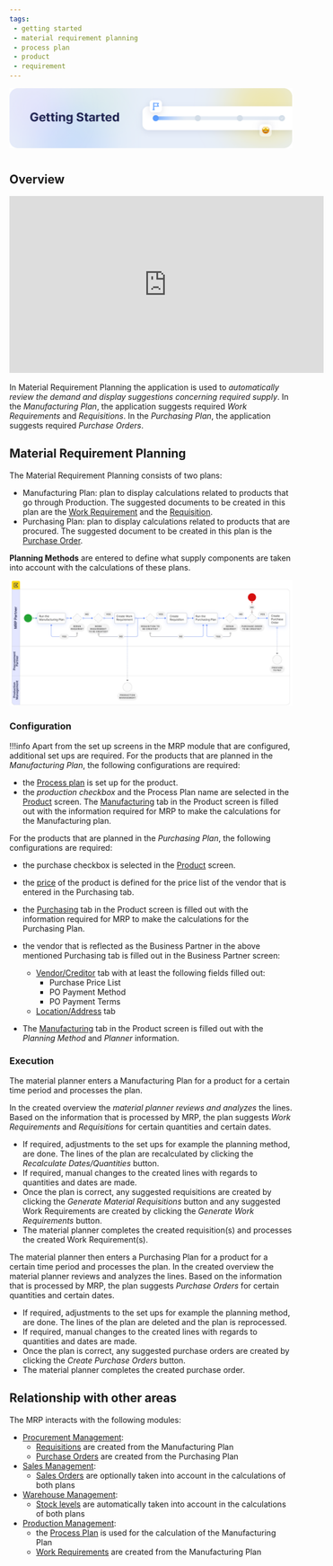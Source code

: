 ```yaml
---
tags: 
 - getting started
 - material requirement planning
 - process plan
 - product
 - requirement
---
```


![cover-getting-started.png](/assets/getting-started/overview/cover-getting-started.png)
#

## Overview

<iframe width="560" height="315" src="https://www.youtube.com/embed/2fGUSzo2ACI?si=h1BqAWPYXf6S1Pnj" title="YouTube video player" frameborder="0" allow="accelerometer; autoplay; clipboard-write; encrypted-media; gyroscope; picture-in-picture; web-share" allowfullscreen></iframe>

In Material Requirement Planning the application is used to *automatically review the demand and display suggestions concerning required supply*. In the *Manufacturing Plan*, the application suggests required *Work Requirements* and *Requisitions*. In the *Purchasing Plan*, the application suggests required *Purchase Orders*.

## Material Requirement Planning

The Material Requirement Planning consists of two plans:

- Manufacturing Plan: plan to display calculations related to products that go through Production. The suggested documents to be created in this plan are the [Work Requirement](/user-guide/etendo-classic/basic-features/production-management/transactions/#work-requirement) and the [Requisition](/user-guide/etendo-classic/basic-features/procurement-management/transactions/#requisition).
- Purchasing Plan: plan to display calculations related to products that are procured. The suggested document to be created in this plan is the [Purchase Order](/user-guide/etendo-classic/basic-features/procurement-management/transactions/#purchase-order).

**Planning Methods** are entered to define what supply components are taken into account with the calculations of these plans.

![](/assets/user-guide/etendo-classic/basic-features/material-requirement-planning/mrp0.png)



### **Configuration**

!!!info
    Apart from the set up screens in the MRP module that are configured, additional set ups are required.
    For the products that are planned in the *Manufacturing Plan*, the following configurations are required:

- the [Process plan](/user-guide/etendo-classic/basic-features/production-management/setup/#process-plan)  is set up for the product.
- the *production checkbox* and the Process Plan name are selected in the [Product](/user-guide/etendo-classic/basic-features/master-data-management/master-data/#product) screen.
The [Manufacturing](/user-guide/etendo-classic/basic-features/master-data-management/master-data/#manufacturing) tab in the Product screen is filled out with the information required for MRP to make the calculations for the Manufacturing plan.

For the products that are planned in the *Purchasing Plan*, the following configurations are required:

- the purchase checkbox is selected in the [Product](/user-guide/etendo-classic/basic-features/master-data-management/master-data/#product) screen.
- the [price](/user-guide/etendo-classic/basic-features/master-data-management/master-data/#price) of the product is defined for the price list of the vendor that is entered in the Purchasing tab.
- the [Purchasing](/user-guide/etendo-classic/basic-features/master-data-management/master-data/#purchasing)  tab in the Product screen is filled out with the information required for MRP to make the calculations for the Purchasing Plan.
- the vendor that is reflected as the Business Partner in the above mentioned Purchasing tab is filled out in the Business Partner screen:


    - [Vendor/Creditor](/user-guide/etendo-classic/basic-features/master-data-management/master-data/#vendorcreditor) tab with at least the following fields filled out:
        - Purchase Price List
        - PO Payment Method
        - PO Payment Terms
    - [Location/Address](/user-guide/etendo-classic/basic-features/master-data-management/master-data/#locationaddress) tab

- The [Manufacturing](/user-guide/etendo-classic/basic-features/master-data-management/master-data/#manufacturing) tab in the Product screen is filled out with the *Planning Method* and *Planner* information.

### **Execution** 

The material planner enters a Manufacturing Plan for a product for a certain time period and processes the plan.

In the created overview the *material planner reviews and analyzes* the lines. Based on the information that is processed by MRP, the plan suggests *Work Requirements* and *Requisitions* for certain quantities and certain dates.

- If required, adjustments to the set ups for example the planning method, are done. The lines of the plan are recalculated by clicking the *Recalculate Dates/Quantities* button.
- If required, manual changes to the created lines with regards to quantities and dates are made.
- Once the plan is correct, any suggested requisitions are created by clicking the *Generate Material Requisitions* button and any suggested Work Requirements are created by clicking the *Generate Work Requirements* button.
- The material planner completes the created requisition(s) and processes the created Work Requirement(s).


The material planner then enters a Purchasing Plan for a product for a certain time period and processes the plan.
In the created overview the material planner reviews and analyzes the lines. Based on the information that is processed by MRP, the plan suggests *Purchase Orders* for certain quantities and certain dates.

- If required, adjustments to the set ups for example the planning method, are done. The lines of the plan are deleted and the plan is reprocessed.
- If required, manual changes to the created lines with regards to quantities and dates are made.
- Once the plan is correct, any suggested purchase orders are created by clicking the *Create Purchase Orders* button.
- The material planner completes the created purchase order.

## Relationship with other areas

The MRP interacts with the following modules:

- [Procurement Management](/user-guide/etendo-classic/basic-features/procurement-management/getting-started/):
    - [Requisitions](/user-guide/etendo-classic/basic-features/procurement-management/transactions/#requisition) are created from the Manufacturing Plan
    - [Purchase Orders](/user-guide/etendo-classic/basic-features/procurement-management/transactions/#purchase-order) are created from the Purchasing Plan
- [Sales Management](/user-guide/etendo-classic/basic-features/sales-management/getting-started/):
    - [Sales Orders](/user-guide/etendo-classic/basic-features/sales-management/transactions/#sales-order) are optionally taken into account in the calculations of both plans
- [Warehouse Management](/user-guide/etendo-classic/basic-features/warehouse-management/getting-started/):
    - [Stock levels](/user-guide/etendo-classic/basic-features/warehouse-management/analysis-tools/#stock-report) are automatically taken into account in the calculations of both plans
- [Production Management](/user-guide/etendo-classic/basic-features/production-management/getting-started/):
    - the [Process Plan](/user-guide/etendo-classic/basic-features/production-management/setup/#process-plan) is used for the calculation of the Manufacturing Plan
    - [Work Requirements](/user-guide/etendo-classic/basic-features/production-management/transactions/#work-requirement) are created from the Manufacturing Plan





